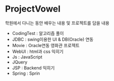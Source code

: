 # ProjectVowel
 학원에서 다니는 동안 배우는 내용 및 프로젝트를 담을 내용

- CodingTest : 알고리즘 풀이
- JDBC : swing이용한 UI & DB(Oracle) 연동
- Movie : Oracle연동 영화관 프로젝트
- WebUI : html과 css 익히기
- Js : JavaScript
- JQuery 
- JSP : Backend 익히기
- Spring : Sprin
